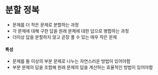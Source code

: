# 분할 정복
- 문제를 더 작은 문제로 분할하는 과정
- 각 문제에 대해 구한 답을 원래 문제에 대한 답으로 병합하는 과정
- 더이상 답을 분할하지 않고 곧장 풀 수 있는 매우 작은 문제
#### 특성
- 문제를 둘 이상의 부분 문제로 나누는 자연스러운 방법이 있어야함
- 부분 문제의 답을 조합해 원래 문제의 답을 계산하는 효율적인 방법이 있어야함

